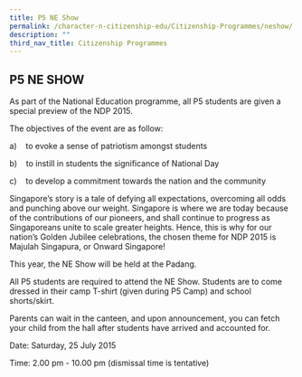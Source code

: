 ```yaml
---
title: P5 NE Show
permalink: /character-n-citizenship-edu/Citizenship-Programmes/neshow/
description: ""
third_nav_title: Citizenship Programmes
---
```

## P5 NE SHOW

As part of the National Education programme, all P5 students are given a special preview of the NDP 2015.

The objectives of the event are as follow:

a)    to evoke a sense of patriotism amongst students

b)    to instill in students the significance of National Day

c)    to develop a commitment towards the nation and the community

Singapore’s story is a tale of defying all expectations, overcoming all odds and punching above our weight. Singapore is where we are today because of the contributions of our pioneers, and shall continue to progress as Singaporeans unite to scale greater heights. Hence, this is why for our nation’s Golden Jubilee celebrations, the chosen theme for NDP 2015 is Majulah Singapura, or Onward Singapore!

This year, the NE Show will be held at the Padang.

All P5 students are required to attend the NE Show. Students are to come dressed in their camp T-shirt (given during P5 Camp) and school shorts/skirt.

Parents can wait in the canteen, and upon announcement, you can fetch your child from the hall after students have arrived and accounted for.

Date: Saturday, 25 July 2015

Time: 2.00 pm - 10.00 pm (dismissal time is tentative)